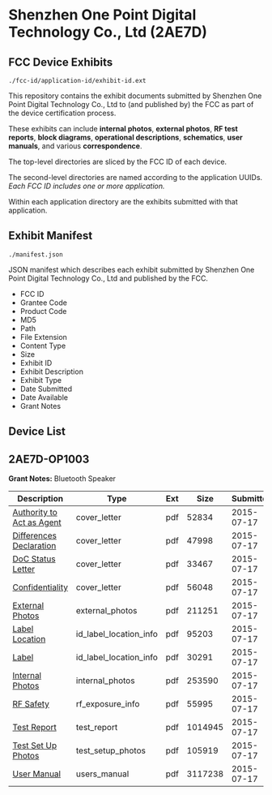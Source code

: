 # Shenzhen One Point Digital Technology Co., Ltd (2AE7D)
## FCC Device Exhibits

```
./fcc-id/application-id/exhibit-id.ext
```

This repository contains the exhibit documents submitted by Shenzhen One Point Digital Technology Co., Ltd to (and published by) the FCC as part of the device certification process.

These exhibits can include **internal photos**, **external photos**, **RF test reports**, **block diagrams**, **operational descriptions**, **schematics**, **user manuals**, and various **correspondence**.

The top-level directories are sliced by the FCC ID of each device.

The second-level directories are named according to the application UUIDs. *Each FCC ID includes one or more application.*

Within each application directory are the exhibits submitted with that application. 

## Exhibit Manifest

```
./manifest.json
```

JSON manifest which describes each exhibit submitted by Shenzhen One Point Digital Technology Co., Ltd and published by the FCC.

- FCC ID
- Grantee Code
- Product Code
- MD5
- Path
- File Extension
- Content Type
- Size
- Exhibit ID
- Exhibit Description
- Exhibit Type
- Date Submitted
- Date Available
- Grant Notes

## Device List
## 2AE7D-OP1003
**Grant Notes:** Bluetooth Speaker

| Description | Type | Ext | Size | Submitted | Available |
| ----------- | ---- | --- | ---- | --------- | --------- |
| [Authority to Act as Agent](2AE7D-OP1003/ed2716d3cdefd2501243d2ea35b764c2/2683550.pdf) | cover_letter | pdf | 52834 | 2015-07-17 | 2015-07-18 |
| [Differences Declaration](2AE7D-OP1003/ed2716d3cdefd2501243d2ea35b764c2/2683551.pdf) | cover_letter | pdf | 47998 | 2015-07-17 | 2015-07-18 |
| [DoC Status Letter](2AE7D-OP1003/ed2716d3cdefd2501243d2ea35b764c2/2683552.pdf) | cover_letter | pdf | 33467 | 2015-07-17 | 2015-07-18 |
| [Confidentiality](2AE7D-OP1003/ed2716d3cdefd2501243d2ea35b764c2/2683553.pdf) | cover_letter | pdf | 56048 | 2015-07-17 | 2015-07-18 |
| [External Photos](2AE7D-OP1003/ed2716d3cdefd2501243d2ea35b764c2/2683554.pdf) | external_photos | pdf | 211251 | 2015-07-17 | 2015-07-18 |
| [Label Location](2AE7D-OP1003/ed2716d3cdefd2501243d2ea35b764c2/2683556.pdf) | id_label_location_info | pdf | 95203 | 2015-07-17 | 2015-07-18 |
| [Label](2AE7D-OP1003/ed2716d3cdefd2501243d2ea35b764c2/2683557.pdf) | id_label_location_info | pdf | 30291 | 2015-07-17 | 2015-07-18 |
| [Internal Photos](2AE7D-OP1003/ed2716d3cdefd2501243d2ea35b764c2/2683555.pdf) | internal_photos | pdf | 253590 | 2015-07-17 | 2015-07-18 |
| [RF Safety](2AE7D-OP1003/ed2716d3cdefd2501243d2ea35b764c2/2683562.pdf) | rf_exposure_info | pdf | 55995 | 2015-07-17 | 2015-07-18 |
| [Test Report](2AE7D-OP1003/ed2716d3cdefd2501243d2ea35b764c2/2683561.pdf) | test_report | pdf | 1014945 | 2015-07-17 | 2015-07-18 |
| [Test Set Up Photos](2AE7D-OP1003/ed2716d3cdefd2501243d2ea35b764c2/2683560.pdf) | test_setup_photos | pdf | 105919 | 2015-07-17 | 2015-07-18 |
| [User Manual](2AE7D-OP1003/ed2716d3cdefd2501243d2ea35b764c2/2683563.pdf) | users_manual | pdf | 3117238 | 2015-07-17 | 2015-07-18 |
